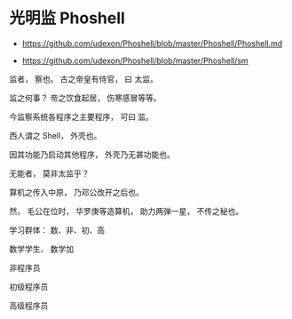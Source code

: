 # 光明监 Phoshell

- https://github.com/udexon/Phoshell/blob/master/Phoshell/Phoshell.md

- https://github.com/udexon/Phoshell/blob/master/Phoshell/sm

监者， 察也。 古之帝皇有侍官， 曰 太监。 

监之何事？ 帝之饮食起居， 伤寒感冒等等。

今监察系统各程序之主要程序， 可曰 监。 

西人谓之 Shell， 外壳也。 

因其功能乃启动其他程序， 外壳乃无甚功能也。

无能者， 莫非太监乎？

算机之传入中原， 乃邓公改开之后也。 

然， 毛公在位时， 华罗庚等造算机， 助力两弹一星， 不传之秘也。



学习群体： 数、非、初、高

数学学生、 数学加

非程序员

初级程序员

高级程序员
